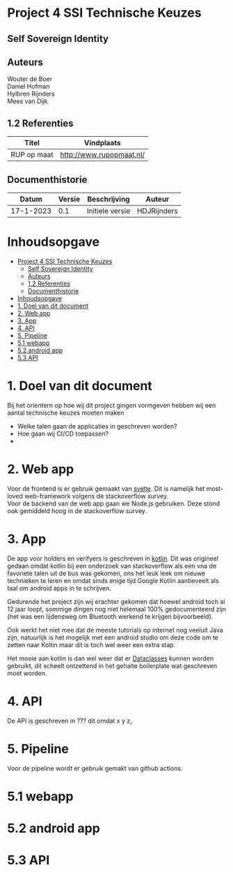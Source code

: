 # Project 4 SSI Technische Keuzes

## Self Sovereign Identity

## Auteurs

Wouter de Boer  
Daniel Hofman  
Hylbren Rijnders  
Mees van Dijk

## 1.2 Referenties

| Titel       | Vindplaats               |
| ----------- | ------------------------ |
| RUP op maat | http://www.rupopmaat.nl/ |

## Documenthistorie

| **Datum** | **Versie** | **Beschrijving** | **Auteur**  |
|-----------|------------|------------------|-------------|
|17-1-2023 | 0.1        | Initiele versie  | HDJRijnders | 

# Inhoudsopgave
- [Project 4 SSI Technische Keuzes](#project-4-ssi-technische-keuzes)
  - [Self Sovereign Identity](#self-sovereign-identity)
  - [Auteurs](#auteurs)
  - [1.2 Referenties](#12-referenties)
  - [Documenthistorie](#documenthistorie)
- [Inhoudsopgave](#inhoudsopgave)
- [1. Doel van dit document](#1-doel-van-dit-document)
- [2. Web app](#2-web-app)
- [3. App](#3-app)
- [4. API](#4-api)
- [5. Pipeline](#5-pipeline)
- [5.1 webapp](#51-webapp)
- [5.2 android app](#52-android-app)
- [5.3 API](#53-api)


# 1. Doel van dit document
Bij het orientern op hoe wij dit project gingen vormgeven hebben wij een aantal technische keuzes moeten maken
 - Welke talen gaan de applicaties in geschreven worden?
 - Hoe gaan wij CI/CD toepassen?
 - 

# 2. Web app

Voor de frontend is er gebruik gemaakt van [svelte](https://svelte.dev/). Dit is namelijk het most-loved web-framework volgens de stackoverflow survey.  
Voor de backend van de web app gaan we Node.js gebruiken. Deze stond ook gemiddeld hoog in de stackoverflow survey.

# 3. App

De app voor holders en verifyers is geschreven in
[kotlin](https://kotlinlang.org/). Dit was origineel gedaan omdat kotlin bij een onderzoek van stackoverflow als een vna de favoriete talen uit de bus was gekomen, ons het leuk leek om nieuwe technieken te leren en omdat sinds enige tijd Google Kotlin aanbeveelt als taal om android apps in te schrijven.

Gedurende het project zijn wij erachter gekomen dat hoewel android toch al 12 jaar loopt, sommige dingen nog niet helemaal 100% gedocumenteerd zijn (het was een lijdensweg om Bluetooth werkend te krijgen bijvoorbeeld). 

Ook werkt het niet mee dat de meeste tutorials op internet nog veeluit Java zijn, natuurlijk is het mogelijk met een android studio om deze code om te zetten naar Koltin maar dit is toch wel weer een extra stap.

Het mooie aan kotlin is dan wel weer dat er [Dataclasses](https://kotlinlang.org/docs/data-classes.html) kunnen worden gebruikt, dit scheelt ontzettend in het gehalte boilerplate wat geschreven moet worden.

# 4. API
De API is geschreven in ??? dit omdat x y z, 


# 5. Pipeline
Voor de pipeline wordt er gebruik gemakt van github actions.

# 5.1 webapp


# 5.2 android app


# 5.3 API

